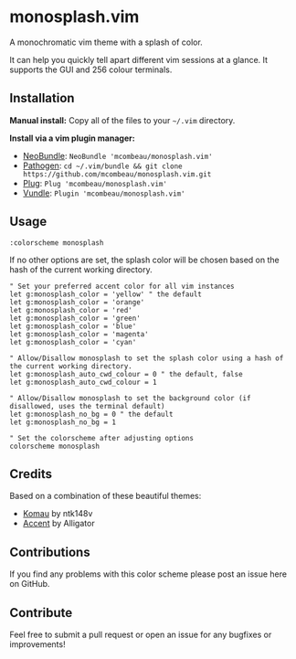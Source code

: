 # monosplash.vim

A monochromatic vim theme with a splash of color.

It can help you quickly tell apart different vim sessions at a glance.
It supports the GUI and 256 colour terminals.

## Installation

**Manual install:** Copy all of the files to your `~/.vim` directory.

**Install via a vim plugin manager:**

- [NeoBundle](https://github.com/Shougo/neobundle.vim): `NeoBundle 'mcombeau/monosplash.vim'`
- [Pathogen](https://github.com/tpope/vim-pathogen): `cd ~/.vim/bundle && git clone https://github.com/mcombeau/monosplash.vim.git`
- [Plug](https://github.com/junegunn/vim-plug): `Plug 'mcombeau/monosplash.vim'`
- [Vundle](https://github.com/VundleVim/Vundle.vim): `Plugin 'mcombeau/monosplash.vim'`

## Usage

```vim
:colorscheme monosplash
```

If no other options are set, the splash color will be chosen based on the hash of the current working directory.

```vim
" Set your preferred accent color for all vim instances
let g:monosplash_color = 'yellow' " the default
let g:monosplash_color = 'orange'
let g:monosplash_color = 'red'
let g:monosplash_color = 'green'
let g:monosplash_color = 'blue'
let g:monosplash_color = 'magenta'
let g:monosplash_color = 'cyan'

" Allow/Disallow monosplash to set the splash color using a hash of the current working directory.
let g:monosplash_auto_cwd_colour = 0 " the default, false
let g:monosplash_auto_cwd_colour = 1

" Allow/Disallow monosplash to set the background color (if disallowed, uses the terminal default)
let g:monosplash_no_bg = 0 " the default
let g:monosplash_no_bg = 1

" Set the colorscheme after adjusting options
colorscheme monosplash
```

<!-- a neat thing to do is change the accent colour based on the working directory when vim starts: -->

<!-- ```vim -->
<!-- if getcwd() =~ 'code/my-cool-project' -->
<!--   let g:accent_colour = 'cyan' -->
<!--   colo accent -->
<!-- endif -->
<!-- ``` -->

## Credits

Based on a combination of these beautiful themes:

- [Komau](https://github.com/ntk148v/komau.vim) by ntk148v
- [Accent](https://github.com/Alligator/accent.vim) by Alligator

## Contributions

If you find any problems with this color scheme please post an issue here on GitHub.

## Contribute

Feel free to submit a pull request or open an issue for any bugfixes or improvements!
